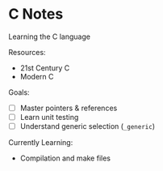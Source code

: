 # C Notes

Learning the C language

Resources:
- 21st Century C
- Modern C

Goals:
- [ ] Master pointers & references
- [ ] Learn unit testing
- [ ] Understand generic selection (`_generic`)

Currently Learning:
- Compilation and make files
